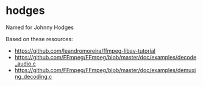 # hodges

Named for Johnny Hodges

Based on these resources: 

- https://github.com/leandromoreira/ffmpeg-libav-tutorial
- https://github.com/FFmpeg/FFmpeg/blob/master/doc/examples/decode_audio.c
- https://github.com/FFmpeg/FFmpeg/blob/master/doc/examples/demuxing_decoding.c
